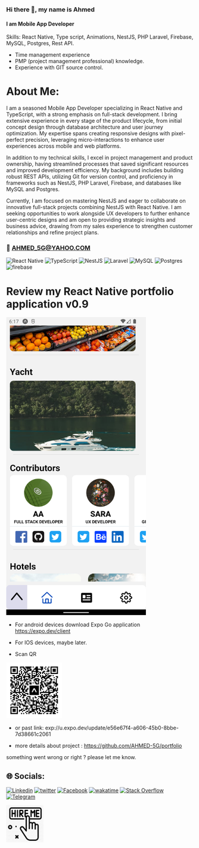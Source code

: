 ### Hi there 👋, my name is Ahmed

#### I am Mobile App Developer

Skills: React Native, Type script, Animations, NestJS, PHP Laravel, Firebase, MySQL, Postgres, Rest API.

- Time management experience
- PMP (project management professional) knowledge.
- Experience with GIT source control.

# About Me:

I am a seasoned Mobile App Developer specializing in React Native and TypeScript, with a strong emphasis on full-stack development. I bring extensive experience in every stage of the product lifecycle, from initial concept design through database architecture and user journey optimization. My expertise spans creating responsive designs with pixel-perfect precision, leveraging micro-interactions to enhance user experiences across mobile and web platforms.

In addition to my technical skills, I excel in project management and product ownership, having streamlined processes that saved significant resources and improved development efficiency. My background includes building robust REST APIs, utilizing Git for version control, and proficiency in frameworks such as NestJS, PHP Laravel, Firebase, and databases like MySQL and Postgres.

Currently, I am focused on mastering NestJS and eager to collaborate on innovative full-stack projects combining NestJS with React Native. I am seeking opportunities to work alongside UX developers to further enhance user-centric designs and am open to providing strategic insights and business advice, drawing from my sales experience to strengthen customer relationships and refine project plans.

### 📧 AHMED_5G@YAHOO.COM

![React Native](https://img.shields.io/badge/react_native-%2320232a.svg?style=for-the-badge&logo=react&logoColor=%2361DAFB) ![TypeScript](https://img.shields.io/badge/typescript-%23007ACC.svg?style=for-the-badge&logo=typescript&logoColor=white) ![NestJS](https://img.shields.io/badge/nestjs-%23ea2845.svg?style=for-the-badge&logo=nestjs&logoColor=white) ![Laravel](https://img.shields.io/badge/laravel-%23FF2D20.svg?style=for-the-badge&logo=laravel&logoColor=white) ![MySQL](https://img.shields.io/badge/MySQL-%2300758F.svg?style=for-the-badge&logo=mysql&logoColor=white) ![Postgres](https://img.shields.io/badge/postgres-%23316192.svg?style=for-the-badge&logo=postgresql&logoColor=white)
![firebase](https://img.shields.io/badge/-firebase-ffa611?style=for-the-badge&logo=firebase&logoColor=white)

# Review my React Native portfolio application v0.9

<img
     width=375 height= 800
      src="./images/sh.png">
</a>

- For android devices download Expo Go application https://expo.dev/client

- For IOS devices, maybe later.

- Scan QR

<img
     width=150 height= 150
      src="./images/eas-update09.svg">
</a>

- or past link:
  exp://u.expo.dev/update/e56e67f4-a606-45b0-8bbe-7d38661c2061

- more details about project :
  https://github.com/AHMED-5G/portfolio

something went wrong or right ? please let me know.

## 🌐 Socials:

[![Linkedin](https://img.shields.io/badge/LinkedIn-0077B5?logo=linkedin&logoColor=white)](https://www.linkedin.com/in/ahmed-5g/)
[![twitter](https://img.shields.io/badge/-twitter-1DA1F2?logo=twitter&logoColor=white)](https://twitter.com/AD_5G)
[![Facebook](https://img.shields.io/badge/Facebook-%231877F2.svg?logo=Facebook&logoColor=white)](https://www.facebook.com/people/Ahmed-Ali/100086148849098/)
[![wakatime](https://wakatime.com/badge/user/2b8d577c-8421-4136-96aa-e15e59c6a7d8.svg)](https://wakatime.com/@2b8d577c-8421-4136-96aa-e15e59c6a7d8)
[![Stack Overflow](https://img.shields.io/badge/-Stackoverflow-FE7A16?logo=stack-overflow&logoColor=white)](https://stackoverflow.com/users/14738120/ahmed5g)
[![Telegram](https://img.shields.io/badge/Telegram-2CA5E0?style=flat-squeare&logo=telegram&logoColor=white)](https://t.me/A7md5G)

 <a href="https://bento.me/ahmed5g">
     <img
     width=100 height= 100
      src="./images/hire2.png">
  </a>
